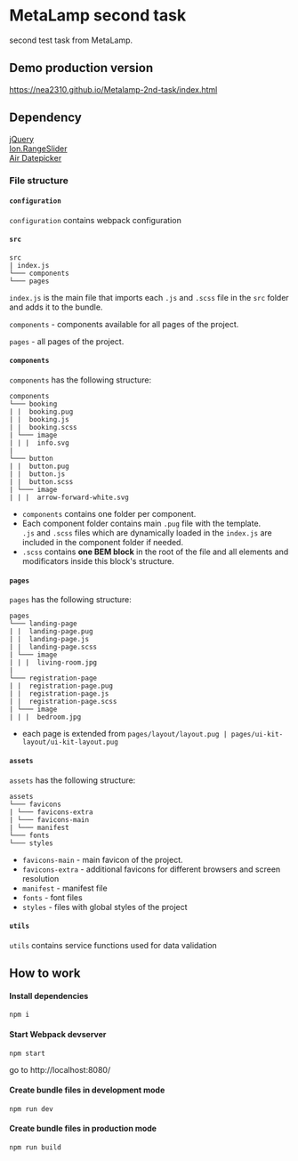 # MetaLamp second task
second test task from MetaLamp.

## Demo production version
https://nea2310.github.io/Metalamp-2nd-task/index.html

## Dependency
[jQuery](https://jquery.com/)<br>
[Ion.RangeSlider](https://github.com/IonDen/ion.rangeSlider)<br>
[Air Datepicker](https://github.com/t1m0n/air-datepicker)<br>

### File structure

#### `configuration`
`configuration` contains webpack configuration

#### `src`
```
src
| index.js
└─── components
└─── pages

```
`index.js` is the main file that imports each `.js` and `.scss` file in the `src` folder and  adds it to the bundle.

`components` -  components available for all pages of the project.

`pages` - all pages of the project.

#### `components`
`components` has the following structure:
```
components
└─── booking
| |  booking.pug
| |  booking.js
| |  booking.scss
| └─── image
| | |  info.svg
|
└─── button
| |  button.pug
| |  button.js
| |  button.scss
| └─── image
| | |  arrow-forward-white.svg
```
* `components` contains one folder per component. 
* Each component folder contains main `.pug` file with the template. <br>
`.js`  and `.scss` files which are dynamically loaded in the `index.js` are included in the component folder if needed.
* `.scss` contains **one BEM block** in the root of the file and all elements and modificators inside this block's structure.

#### `pages`
`pages` has the following structure:

```
pages
└─── landing-page
| |  landing-page.pug
| |  landing-page.js
| |  landing-page.scss
| └─── image
| | |  living-room.jpg
|
└─── registration-page
| |  registration-page.pug
| |  registration-page.js
| |  registration-page.scss
| └─── image
| | |  bedroom.jpg
```

* each page is extended from `pages/layout/layout.pug | pages/ui-kit-layout/ui-kit-layout.pug`

#### `assets`
`assets` has the following structure:

```
assets
└─── favicons
| └─── favicons-extra
| └─── favicons-main
| └─── manifest
└─── fonts
└─── styles
```

* `favicons-main` - main favicon of the project. 
* `favicons-extra` - additional favicons for different browsers and screen resolution
* `manifest` -  manifest file
* `fonts` - font files
* `styles` - files with global styles of the project

#### `utils`
`utils`  contains service functions used for data validation

## How to work
#### Install dependencies
```commandline
npm i
```

#### Start Webpack devserver
```commandline
npm start
```
go to http://localhost:8080/

#### Create bundle files in development mode
```commandline
npm run dev
```

#### Create bundle files in production mode
```commandline
npm run build
```